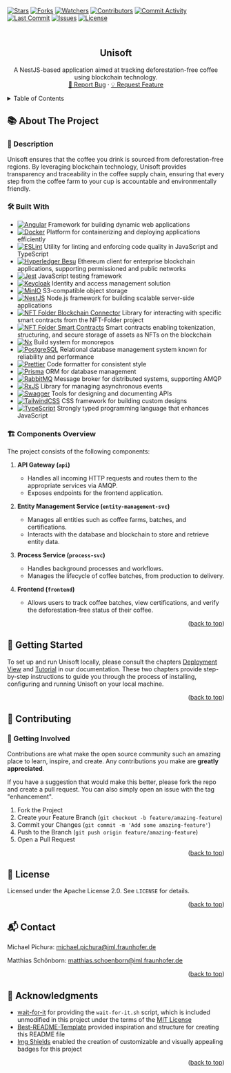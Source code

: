 <a id="readme-top"></a>

[![Stars][stars-shield]][stars-url] [![Forks][forks-shield]][forks-url] [![Watchers][watchers-shield]][watchers-url]
[![Contributors][contributors-shield]][contributors-url] [![Commit Activity][commitactivity-shield]][commitactivity-url]
[![Last Commit][lastcommit-shield]][lastcommit-url] [![Issues][issues-shield]][issues-url] [![License][license-shield]][license-url]

<br />
<div align="center">
<h2 align="center">Unisoft</h3>
  <p align="center">
    A NestJS-based application aimed at tracking deforestation-free coffee using blockchain technology.
    <br />
    <a href="https://github.com/fraunhofer-iml/forest-guard/issues/new?labels=bug&template=bug-report---.md">🐞 Report Bug</a> &middot;
    <a href="https://github.com/fraunhofer-iml/forest-guard/issues/new?labels=enhancement&template=feature-request---.md">💡 Request Feature</a>
  </p>
</div>

<details>
  <summary>Table of Contents</summary>
  <ol>
    <li>
      <a href="#about-the-project">📚 About The Project</a>
      <ul><li><a href="#description">📄 Description</a></li></ul>
      <ul><li><a href="#built-with">🛠️ Built With</a></li></ul>
      <ul><li><a href="#components-overview">🏗️ Components Overview</a></li></ul>
    </li>
    </li>
    <li><a href="#getting-started">🚀 Getting Started</a></li>
    <li>
      <a href="#contributing">🤝 Contributing</a>
      <ul><li><a href="#getting-involved">🌟 Getting Involved</a></li></ul>
    </li>
    <li><a href="#license">📜 License</a></li>
    <li><a href="#contact">📬 Contact</a></li>
    <li><a href="#acknowledgments">🙏 Acknowledgments</a></li>
  </ol>
</details>

## 📚 About The Project <a id="about-the-project"></a>

### 📄 Description <a id="description"></a>

Unisoft ensures that the coffee you drink is sourced from deforestation-free regions. By leveraging blockchain technology, Unisoft provides
transparency and traceability in the coffee supply chain, ensuring that every step from the coffee farm to your cup is accountable and
environmentally friendly.

### 🛠️ Built With <a id="built-with"></a>

- [![Angular][angular-shield]][angular-url] Framework for building dynamic web applications
- [![Docker][docker-shield]][docker-url] Platform for containerizing and deploying applications efficiently
- [![ESLint][eslint-shield]][eslint-url] Utility for linting and enforcing code quality in JavaScript and TypeScript
- [![Hyperledger Besu][hyperledgerbesu-shield]][hyperledgerbesu-url] Ethereum client for enterprise blockchain applications, supporting
  permissioned and public networks
- [![Jest][jest-shield]][jest-url] JavaScript testing framework
- [![Keycloak][keycloak-shield]][keycloak-url] Identity and access management solution
- [![MinIO][minio-shield]][minio-url] S3-compatible object storage
- [![NestJS][nestjs-shield]][nestjs-url] Node.js framework for building scalable server-side applications
- [![NFT Folder Blockchain Connector][nftfolderblockchainconnector-shield]][nftfolderblockchainconnector-url] Library for interacting with
  specific smart contracts from the NFT-Folder project
- [![NFT Folder Smart Contracts][nftfoldersmartcontracts-shield]][nftfoldersmartcontracts-url] Smart contracts enabling tokenization,
  structuring, and secure storage of assets as NFTs on the blockchain
- [![Nx][nx-shield]][nx-url] Build system for monorepos
- [![PostgreSQL][postgresql-shield]][postgresql-url] Relational database management system known for reliability and performance
- [![Prettier][prettier-shield]][prettier-url] Code formatter for consistent style
- [![Prisma][prisma-shield]][prisma-url] ORM for database management
- [![RabbitMQ][rabbitmq-shield]][rabbitmq-url] Message broker for distributed systems, supporting AMQP
- [![RxJS][rxjs-shield]][rxjs-url] Library for managing asynchronous events
- [![Swagger][swagger-shield]][swagger-url] Tools for designing and documenting APIs
- [![TailwindCSS][tailwindcss-shield]][tailwindcss-url] CSS framework for building custom designs
- [![TypeScript][typescript-shield]][typescript-url] Strongly typed programming language that enhances JavaScript

### 🏗️ Components Overview <a id="components-overview"></a>

The project consists of the following components:

1. **API Gateway (`api`)**

   - Handles all incoming HTTP requests and routes them to the appropriate services via AMQP.
   - Exposes endpoints for the frontend application.

2. **Entity Management Service (`entity-management-svc`)**

   - Manages all entities such as coffee farms, batches, and certifications.
   - Interacts with the database and blockchain to store and retrieve entity data.

3. **Process Service (`process-svc`)**

   - Handles background processes and workflows.
   - Manages the lifecycle of coffee batches, from production to delivery.

4. **Frontend (`frontend`)**

   - Allows users to track coffee batches, view certifications, and verify the deforestation-free status of their coffee.

<p align="right">(<a href="#readme-top">back to top</a>)</p>

## 🚀 Getting Started <a id="getting-started"></a>

To set up and run Unisoft locally, please consult the chapters [Deployment View](./documentation/04-deployment-view.adoc) and
[Tutorial](./documentation/05-tutorial.adoc) in our documentation. These two chapters provide step-by-step instructions to guide you through
the process of installing, configuring and running Unisoft on your local machine.

<p align="right">(<a href="#readme-top">back to top</a>)</p>

## 🤝 Contributing <a id="contributing"></a>

### 🌟 Getting Involved <a id="getting-involved"></a>

Contributions are what make the open source community such an amazing place to learn, inspire, and create. Any contributions you make are
**greatly appreciated**.

If you have a suggestion that would make this better, please fork the repo and create a pull request. You can also simply open an issue with
the tag "enhancement".

1. Fork the Project
2. Create your Feature Branch (`git checkout -b feature/amazing-feature`)
3. Commit your Changes (`git commit -m 'Add some amazing-feature'`)
4. Push to the Branch (`git push origin feature/amazing-feature`)
5. Open a Pull Request

<p align="right">(<a href="#readme-top">back to top</a>)</p>

## 📜 License <a id="license"></a>

Licensed under the Apache License 2.0. See `LICENSE` for details.

<p align="right">(<a href="#readme-top">back to top</a>)</p>

## 📬 Contact <a id="contact"></a>

Michael Pichura: michael.pichura@iml.fraunhofer.de

Matthias Schönborn: matthias.schoenborn@iml.fraunhofer.de

<p align="right">(<a href="#readme-top">back to top</a>)</p>

## 🙏 Acknowledgments <a id="acknowledgments"></a>

- [wait-for-it](https://github.com/vishnubob/wait-for-it) for providing the `wait-for-it.sh` script, which is included unmodified in this
  project under the terms of the [MIT License](https://github.com/vishnubob/wait-for-it/blob/master/LICENSE)
- [Best-README-Template](https://github.com/othneildrew/Best-README-Template) provided inspiration and structure for creating this README
  file
- [Img Shields](https://shields.io) enabled the creation of customizable and visually appealing badges for this project

<p align="right">(<a href="#readme-top">back to top</a>)</p>

<!-- https://www.markdownguide.org/basic-syntax/#reference-style-links -->

[stars-shield]: https://img.shields.io/github/stars/fraunhofer-iml/forest-guard.svg?style=for-the-badge
[stars-url]: https://github.com/fraunhofer-iml/forest-guard/stargazers
[forks-shield]: https://img.shields.io/github/forks/fraunhofer-iml/forest-guard.svg?style=for-the-badge
[forks-url]: https://github.com/fraunhofer-iml/forest-guard/forks
[watchers-shield]: https://img.shields.io/github/watchers/fraunhofer-iml/forest-guard?style=for-the-badge
[watchers-url]: https://github.com/fraunhofer-iml/forest-guard/watchers
[contributors-shield]: https://img.shields.io/github/contributors/fraunhofer-iml/forest-guard.svg?style=for-the-badge
[contributors-url]: https://github.com/fraunhofer-iml/forest-guard/graphs/contributors
[commitactivity-shield]: https://img.shields.io/github/commit-activity/y/fraunhofer-iml/forest-guard?style=for-the-badge
[commitactivity-url]: https://github.com/fraunhofer-iml/forest-guard/graphs/commit-activity
[lastcommit-shield]: https://img.shields.io/github/last-commit/fraunhofer-iml/forest-guard?style=for-the-badge
[lastcommit-url]: https://github.com/fraunhofer-iml/forest-guard/commits/main
[issues-shield]: https://img.shields.io/github/issues/fraunhofer-iml/forest-guard.svg?style=for-the-badge
[issues-url]: https://github.com/fraunhofer-iml/forest-guard/issues
[license-shield]: https://img.shields.io/github/license/fraunhofer-iml/forest-guard.svg?style=for-the-badge
[license-url]: https://github.com/fraunhofer-iml/forest-guard/blob/main/LICENSE
[angular-shield]: https://img.shields.io/badge/Framework-Angular-DD0031?style=flat&logo=angular
[angular-url]: https://angular.io/
[docker-shield]: https://img.shields.io/badge/Platform-Docker-2496ED?style=flat&logo=docker
[docker-url]: https://www.docker.com/
[eslint-shield]: https://img.shields.io/badge/Linting-ESLint-4B32C3?style=flat&logo=eslint
[eslint-url]: https://eslint.org/
[hyperledgerbesu-shield]: https://img.shields.io/badge/Blockchain-Hyperledger%20Besu-F26822?style=flat&logo=ethereum
[hyperledgerbesu-url]: https://besu.hyperledger.org/
[jest-shield]: https://img.shields.io/badge/Testing-Jest-C21325?style=flat&logo=jest
[jest-url]: https://jestjs.io/
[keycloak-shield]: https://img.shields.io/badge/Library-Keycloak-DC382D?style=flat&logo=keycloak
[keycloak-url]: https://www.keycloak.org/
[minio-shield]: https://img.shields.io/badge/Storage-MinIO-FF6F00?style=flat&logo=minio
[minio-url]: https://min.io/
[nestjs-shield]: https://img.shields.io/badge/Framework-NestJS-E0234E?style=flat&logo=nestjs
[nestjs-url]: https://nestjs.com/
[nftfolderblockchainconnector-shield]: https://img.shields.io/badge/Library-Blockchain_Connector-F7931A?style=flat&logo=ethereum
[nftfolderblockchainconnector-url]: https://github.com/fraunhofer-iml/nft-folder-blockchain-connector
[nftfoldersmartcontracts-shield]: https://img.shields.io/badge/Smart_Contracts-Tokenization_Smart_Contracts-F7931A?style=flat&logo=ethereum
[nftfoldersmartcontracts-url]: https://github.com/fraunhofer-iml/nft-folder-smart-contracts
[nx-shield]: https://img.shields.io/badge/Tool-Nx-DD0031?style=flat&logo=nrwl
[nx-url]: https://nx.dev/
[postgresql-shield]: https://img.shields.io/badge/Database-PostgreSQL-336791?style=flat&logo=postgresql
[postgresql-url]: https://www.postgresql.org/
[prettier-shield]: https://img.shields.io/badge/Formatting-Prettier-F7B93E?style=flat&logo=prettier
[prettier-url]: https://prettier.io/
[prisma-shield]: https://img.shields.io/badge/ORM-Prisma-2D3748?style=flat&logo=prisma
[prisma-url]: https://www.prisma.io/
[rabbitmq-shield]: https://img.shields.io/badge/Message_Broker-RabbitMQ-FF6600?style=flat&logo=rabbitmq
[rabbitmq-url]: https://www.rabbitmq.com/
[rxjs-shield]: https://img.shields.io/badge/Library-RxJS-B7178C?style=flat&logo=reactivex
[rxjs-url]: https://rxjs.dev/
[swagger-shield]: https://img.shields.io/badge/API-Swagger-85EA2D?style=flat&logo=swagger
[swagger-url]: https://swagger.io/
[tailwindcss-shield]: https://img.shields.io/badge/CSS_Framework-TailwindCSS-06B6D4?style=flat&logo=tailwindcss
[tailwindcss-url]: https://tailwindcss.com/
[typescript-shield]: https://img.shields.io/badge/Language-TypeScript-007ACC?style=flat&logo=typescript
[typescript-url]: https://www.typescriptlang.org/
